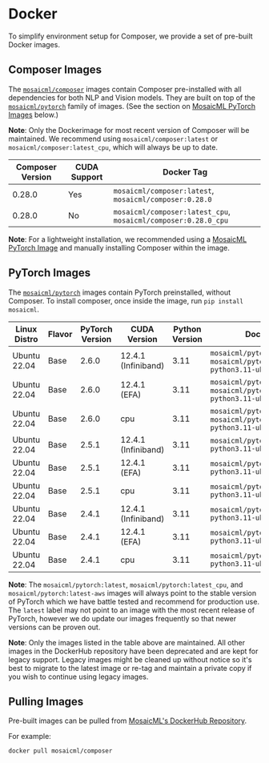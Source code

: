 # Docker

To simplify environment setup for Composer, we provide a set of pre-built Docker images.

## Composer Images

The [`mosaicml/composer`](https://hub.docker.com/r/mosaicml/composer) images contain Composer pre-installed with
all dependencies for both NLP and Vision models. They are built on top of the
[`mosaicml/pytorch`](https://hub.docker.com/r/mosaicml/pytorch) family of images.
(See the section on [MosaicML PyTorch Images](#pytorch-images) below.)

**Note**: Only the Dockerimage for most recent version of Composer will be maintained. We recommend using
`mosaicml/composer:latest` or `mosaicml/composer:latest_cpu`, which will always be up to date.

<!-- BEGIN_COMPOSER_BUILD_MATRIX -->
| Composer Version   | CUDA Support   | Docker Tag                                                                                                                                                       |
|--------------------|----------------|------------------------------------------------------------------------------------------------------------------------------------------------------------------|
| 0.28.0             | Yes            | `mosaicml/composer:latest`, `mosaicml/composer:0.28.0`                 |
| 0.28.0             | No             | `mosaicml/composer:latest_cpu`, `mosaicml/composer:0.28.0_cpu` |
<!-- END_COMPOSER_BUILD_MATRIX -->

**Note**: For a lightweight installation, we recommended using a [MosaicML PyTorch Image](#pytorch-images) and manually
installing Composer within the image.

## PyTorch Images

The [`mosaicml/pytorch`](https://hub.docker.com/r/mosaicml/pytorch) images contain PyTorch preinstalled, without Composer.
To install composer, once inside the image, run `pip install mosaicml`.

<!-- BEGIN_PYTORCH_BUILD_MATRIX -->
| Linux Distro   | Flavor   | PyTorch Version   | CUDA Version        | Python Version   | Docker Tags                                                                                                                                                                                                          |
|----------------|----------|-------------------|---------------------|------------------|----------------------------------------------------------------------------------------------------------------------------------------------------------------------------------------------------------------------|
| Ubuntu 22.04   | Base     | 2.6.0             | 12.4.1 (Infiniband) | 3.11             | `mosaicml/pytorch:latest`, `mosaicml/pytorch:2.6.0_cu124-python3.11-ubuntu22.04`                 |
| Ubuntu 22.04   | Base     | 2.6.0             | 12.4.1 (EFA)        | 3.11             | `mosaicml/pytorch:latest-aws`, `mosaicml/pytorch:2.6.0_cu124-python3.11-ubuntu22.04-aws` |
| Ubuntu 22.04   | Base     | 2.6.0             | cpu                 | 3.11             | `mosaicml/pytorch:latest_cpu`, `mosaicml/pytorch:2.6.0_cpu-python3.11-ubuntu22.04`             |
| Ubuntu 22.04   | Base     | 2.5.1             | 12.4.1 (Infiniband) | 3.11             | `mosaicml/pytorch:2.5.1_cu124-python3.11-ubuntu22.04`                                                                                        |
| Ubuntu 22.04   | Base     | 2.5.1             | 12.4.1 (EFA)        | 3.11             | `mosaicml/pytorch:2.5.1_cu124-python3.11-ubuntu22.04-aws`                                                                                |
| Ubuntu 22.04   | Base     | 2.5.1             | cpu                 | 3.11             | `mosaicml/pytorch:2.5.1_cpu-python3.11-ubuntu22.04`                                                                                            |
| Ubuntu 22.04   | Base     | 2.4.1             | 12.4.1 (Infiniband) | 3.11             | `mosaicml/pytorch:2.4.1_cu124-python3.11-ubuntu22.04`                                                                                        |
| Ubuntu 22.04   | Base     | 2.4.1             | 12.4.1 (EFA)        | 3.11             | `mosaicml/pytorch:2.4.1_cu124-python3.11-ubuntu22.04-aws`                                                                                |
| Ubuntu 22.04   | Base     | 2.4.1             | cpu                 | 3.11             | `mosaicml/pytorch:2.4.1_cpu-python3.11-ubuntu22.04`                                                                                            |
<!-- END_PYTORCH_BUILD_MATRIX -->

**Note**: The `mosaicml/pytorch:latest`, `mosaicml/pytorch:latest_cpu`, and `mosaicml/pytorch:latest-aws`
images will always point to the stable version of PyTorch which we have battle tested and recommend for production use.  The `latest` label
may not point to an image with the most recent release of PyTorch, however we do update our images frequently so that newer versions can
be proven out.

**Note**: Only the images listed in the table above are maintained.  All other images in the DockerHub repository have been deprecated
and are kept for legacy support.  Legacy images might be cleaned up without notice so it's best to migrate to the latest image or re-tag and maintain
a private copy if you wish to continue using legacy images.

## Pulling Images

Pre-built images can be pulled from [MosaicML's DockerHub Repository](https://hub.docker.com/u/mosaicml).

For example:

<!--pytest.mark.skip-->
```bash
docker pull mosaicml/composer
```
